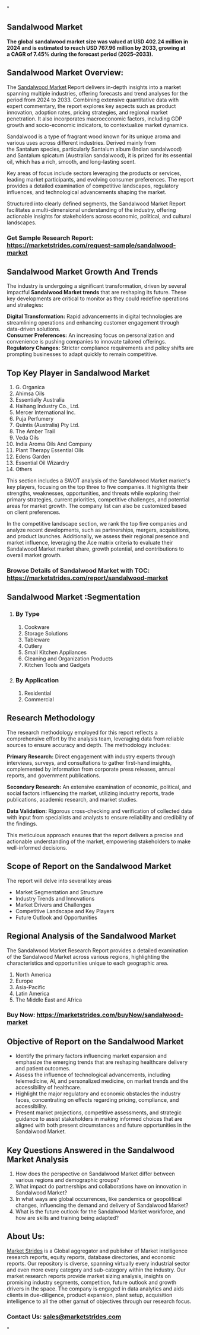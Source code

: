 <p>"</p>
<h2>Sandalwood Market</h2>
<p><strong>The global sandalwood market size was valued at&nbsp;USD 402.24 million in 2024&nbsp;and is estimated to reach&nbsp;USD 767.96 million by 2033, growing at a&nbsp;CAGR of 7.45%&nbsp;during the forecast period (2025&ndash;2033).</strong></p>
<h2>Sandalwood Market Overview:</h2>
<p>The <a href="https://marketstrides.com/report/sandalwood-market">Sandalwood Market</a><strong>&nbsp;</strong>Report delivers in-depth insights into a market spanning multiple industries, offering forecasts and trend analyses for the period from 2024 to 2033. Combining extensive quantitative data with expert commentary, the report explores key aspects such as product innovation, adoption rates, pricing strategies, and regional market penetration. It also incorporates macroeconomic factors, including GDP growth and socio-economic indicators, to contextualize market dynamics.</p>
<p>Sandalwood&nbsp;is a type of fragrant wood known for its unique aroma and various uses across different industries. Derived mainly from the&nbsp;Santalum&nbsp;species, particularly&nbsp;Santalum album&nbsp;(Indian sandalwood) and&nbsp;Santalum spicatum&nbsp;(Australian sandalwood), it is prized for its essential oil, which has a rich, smooth, and long-lasting scent.</p>
<p>Key areas of focus include sectors leveraging the products or services, leading market participants, and evolving consumer preferences. The report provides a detailed examination of competitive landscapes, regulatory influences, and technological advancements shaping the market.</p>
<p>Structured into clearly defined segments, the&nbsp;Sandalwood Market Report facilitates a multi-dimensional understanding of the industry, offering actionable insights for stakeholders across economic, political, and cultural landscapes.</p>
<h3><strong>Get Sample Research Report:</strong> <a href="https://marketstrides.com/request-sample/sandalwood-market">https://marketstrides.com/request-sample/sandalwood-market</a></h3>
<h2>Sandalwood Market Growth And Trends</h2>
<p>The industry is undergoing a significant transformation, driven by several impactful <strong>Sandalwood Market trends</strong>&nbsp;that are reshaping its future. These key developments are critical to monitor as they could redefine operations and strategies:</p>
<p><strong>Digital Transformation:</strong> Rapid advancements in digital technologies are streamlining operations and enhancing customer engagement through data-driven solutions.<br /><strong>Consumer Preferences:</strong> An increasing focus on personalization and convenience is pushing companies to innovate tailored offerings.<br /><strong>Regulatory Changes:</strong> Stricter compliance requirements and policy shifts are prompting businesses to adapt quickly to remain competitive.</p>
<h2>Top Key Player in Sandalwood Market</h2>
<ol>
<li>G. Organica</li>
<li>Ahimsa Oils</li>
<li>Essentially Australia</li>
<li>Haihang Industry Co., Ltd.</li>
<li>Mercer International Inc.</li>
<li>Puja Perfumery</li>
<li>Quintis (Australia) Pty Ltd.</li>
<li>The Amber Trail</li>
<li>Veda Oils</li>
<li>India Aroma Oils And Company</li>
<li>Plant Therapy Essential Oils</li>
<li>Edens Garden</li>
<li>Essential Oil Wizardry</li>
<li>Others</li>
</ol>
<p>This section includes a SWOT analysis of the Sandalwood Market market's key players, focusing on the top three to five companies. It highlights their strengths, weaknesses, opportunities, and threats while exploring their primary strategies, current priorities, competitive challenges, and potential areas for market growth. The company list can also be customized based on client preferences.</p>
<p>In the competitive landscape section, we rank the top five companies and analyze recent developments, such as partnerships, mergers, acquisitions, and product launches. Additionally, we assess their regional presence and market influence, leveraging the Ace matrix criteria to evaluate their Sandalwood Market market share, growth potential, and contributions to overall market growth.</p>
<h3><strong>Browse Details of Sandalwood Market with TOC:</strong> <a href="https://marketstrides.com/report/sandalwood-market">https://marketstrides.com/report/sandalwood-market</a></h3>
<h2>Sandalwood Market :Segmentation</h2>
<ol>
<li>
<h3>By Type</h3>
<ol>
<li>Cookware</li>
<li>Storage Solutions</li>
<li>Tableware</li>
<li>Cutlery</li>
<li>Small Kitchen Appliances</li>
<li>Cleaning and Organization Products</li>
<li>Kitchen Tools and Gadgets</li>
</ol>
</li>
<li>
<h3>By Application</h3>
<ol>
<li>Residential</li>
<li>Commercial</li>
</ol>
</li>
</ol>
<h2>Research Methodology</h2>
<p>The research methodology employed for this report reflects a comprehensive effort by the analysis team, leveraging data from reliable sources to ensure accuracy and depth. The methodology includes:</p>
<p><strong>Primary Research:</strong> Direct engagement with industry experts through interviews, surveys, and consultations to gather first-hand insights, complemented by information from corporate press releases, annual reports, and government publications.</p>
<p><strong>Secondary Research:</strong> An extensive examination of economic, political, and social factors influencing the market, utilizing industry reports, trade publications, academic research, and market studies.</p>
<p><strong>Data Validation:</strong> Rigorous cross-checking and verification of collected data with input from specialists and analysts to ensure reliability and credibility of the findings.</p>
<p>This meticulous approach ensures that the report delivers a precise and actionable understanding of the market, empowering stakeholders to make well-informed decisions.</p>
<h2>Scope of Report on the Sandalwood Market</h2>
<p>The report will delve into several key areas</p>
<ul>
<li>Market Segmentation and Structure</li>
<li>Industry Trends and Innovations</li>
<li>Market Drivers and Challenges</li>
<li>Competitive Landscape and Key Players</li>
<li>Future Outlook and Opportunities</li>
</ul>
<h2>Regional Analysis of the Sandalwood Market</h2>
<p>The Sandalwood Market Research Report provides a detailed examination of the Sandalwood Market across various regions, highlighting the characteristics and opportunities unique to each geographic area.</p>
<ol>
<li>North America</li>
<li>Europe</li>
<li>Asia-Pacific</li>
<li>Latin America</li>
<li>The Middle East and Africa</li>
</ol>
<h3><strong>Buy Now:&nbsp;<a href="https://marketstrides.com/buyNow/sandalwood-market">https://marketstrides.com/buyNow/sandalwood-market</a></strong></h3>
<h2><strong>Objective of Report on the Sandalwood Market</strong></h2>
<ul>
<li>Identify the primary factors influencing market expansion and emphasize the emerging trends that are reshaping healthcare delivery and patient outcomes.</li>
<li>Assess the influence of technological advancements, including telemedicine, AI, and personalized medicine, on market trends and the accessibility of healthcare.</li>
<li>Highlight the major regulatory and economic obstacles the industry faces, concentrating on effects regarding pricing, compliance, and accessibility.</li>
<li>Present market projections, competitive assessments, and strategic guidance to assist stakeholders in making informed choices that are aligned with both present circumstances and future opportunities in the Sandalwood Market.</li>
</ul>
<h2>Key Questions Answered in the&nbsp;Sandalwood Market&nbsp;Analysis</h2>
<ol>
<li>How does the perspective on Sandalwood Market differ between various regions and demographic groups?</li>
<li>What impact do partnerships and collaborations have on innovation in Sandalwood Market?</li>
<li>In what ways are global occurrences, like pandemics or geopolitical changes, influencing the demand and delivery of Sandalwood Market?</li>
<li>What is the future outlook for the Sandalwood Market workforce, and how are skills and training being adapted?</li>
</ol>
<h2>About Us:</h2>
<p><a href="https://marketstrides.com/">Market Strides</a> is a Global aggregator and publisher of Market intelligence research reports, equity reports, database directories, and economic reports. Our repository is diverse, spanning virtually every industrial sector and even more every category and sub-category within the industry. Our market research reports provide market sizing analysis, insights on promising industry segments, competition, future outlook and growth drivers in the space. The company is engaged in data analytics and aids clients in due-diligence, product expansion, plant setup, acquisition intelligence to all the other gamut of objectives through our research focus.</p>
<h3><strong>Contact Us: <a href="mailto:sales@marketstrides.com">sales@marketstrides.com</a></strong></h3>
<p>"</p>
